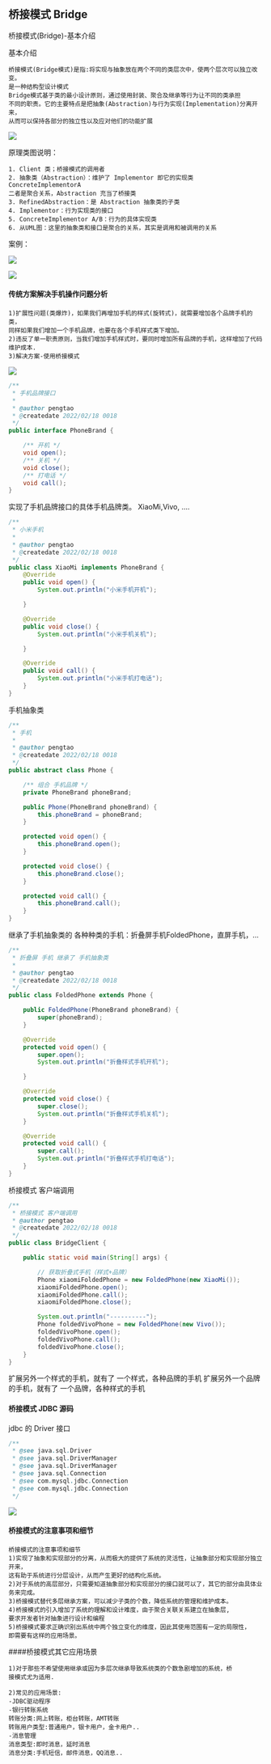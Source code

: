 ## 桥接模式 Bridge

桥接模式(Bridge)-基本介绍

基本介绍

    桥接模式(Bridge模式)是指:将实现与抽象放在两个不同的类层次中，使两个层次可以独立改变。
    是一种结构型设计模式
    Bridge模式基于类的最小设计原则，通过使用封装、聚合及继承等行为让不同的类承担
    不同的职责。它的主要特点是把抽象(Abstraction)与行为实现(Implementation)分离开来，
    从而可以保持各部分的独立性以及应对他们的功能扩展
![](图片/桥接模式原理类图.png)

原理类图说明：

    1. Client 类；桥接模式的调用者
    2. 抽象类（Abstraction）：维护了 Implementor 即它的实现类 ConcreteImplementorA 
    二者是聚合关系，Abstraction 充当了桥接类
    3. RefinedAbstraction：是 Abstraction 抽象类的子类
    4. Implementor：行为实现类的接口
    5. ConcreteImplementor A/B：行为的具体实现类
    6. 从UML图：这里的抽象类和接口是聚合的关系，其实是调用和被调用的关系

案例：

![](图片/桥接模式案例.png)

![](图片/桥接模式案例-使用桥接模式以前.png)

#### 传统方案解决手机操作问题分析

    1)扩展性问题(类爆炸)，如果我们再增加手机的样式(旋转式)，就需要增加各个品牌手机的类，
    同样如果我们增加一个手机品牌，也要在各个手机样式类下增加。
    2)违反了单一职责原则，当我们增加手机样式时，要同时增加所有品牌的手机，这样增加了代码维护成本.
    3)解决方案-使用桥接模式

![](图片/桥接模式案例UML图.png)
```java
/**
 * 手机品牌接口
 *
 * @author pengtao
 * @createdate 2022/02/18 0018
 */
public interface PhoneBrand {

    /** 开机 */
    void open();
    /** 关机 */
    void close();
    /** 打电话 */
    void call();
}
```

实现了手机品牌接口的具体手机品牌类。  XiaoMi,Vivo, ....
```java
/**
 * 小米手机
 *
 * @author pengtao
 * @createdate 2022/02/18 0018
 */
public class XiaoMi implements PhoneBrand {
    @Override
    public void open() {
        System.out.println("小米手机开机");

    }

    @Override
    public void close() {
        System.out.println("小米手机关机");

    }

    @Override
    public void call() {
        System.out.println("小米手机打电话");
    }
}
```

手机抽象类

```java
/**
 * 手机
 *
 * @author pengtao
 * @createdate 2022/02/18 0018
 */
public abstract class Phone {

    /** 组合 手机品牌 */
    private PhoneBrand phoneBrand;

    public Phone(PhoneBrand phoneBrand) {
        this.phoneBrand = phoneBrand;
    }

    protected void open() {
        this.phoneBrand.open();
    }

    protected void close() {
        this.phoneBrand.close();
    }

    protected void call() {
        this.phoneBrand.call();
    }
}
```

继承了手机抽象类的 各种种类的手机：折叠屏手机FoldedPhone，直屏手机，...
```java
/**
 * 折叠屏 手机 继承了 手机抽象类
 *
 * @author pengtao
 * @createdate 2022/02/18 0018
 */
public class FoldedPhone extends Phone {

    public FoldedPhone(PhoneBrand phoneBrand) {
        super(phoneBrand);
    }

    @Override
    protected void open() {
        super.open();
        System.out.println("折叠样式手机开机");

    }

    @Override
    protected void close() {
        super.close();
        System.out.println("折叠样式手机关机");
    }

    @Override
    protected void call() {
        super.call();
        System.out.println("折叠样式手机打电话");
    }
}
```

桥接模式 客户端调用

```java
/**
 * 桥接模式 客户端调用
 * @author pengtao
 * @createdate 2022/02/18 0018
 */
public class BridgeClient {

    public static void main(String[] args) {

        // 获取折叠式手机（样式+品牌）
        Phone xiaomiFoldedPhone = new FoldedPhone(new XiaoMi());
        xiaomiFoldedPhone.open();
        xiaomiFoldedPhone.call();
        xiaomiFoldedPhone.close();

        System.out.println("----------");
        Phone foldedVivoPhone = new FoldedPhone(new Vivo());
        foldedVivoPhone.open();
        foldedVivoPhone.call();
        foldedVivoPhone.close();
    }
}
```
扩展另外一个样式的手机，就有了 一个样式，各种品牌的手机
扩展另外一个品牌的手机，就有了 一个品牌，各种样式的手机

#### 桥接模式 JDBC 源码

jdbc 的 Driver 接口
```java
/**
 * @see java.sql.Driver
 * @see java.sql.DriverManager
 * @see java.sql.DriverManager
 * @see java.sql.Connection
 * @see com.mysql.jdbc.Connection
 * @see com.mysql.jdbc.Connection
 */
```

![](图片/mysql桥接模式案例uml.png)

#### 桥接模式的注意事项和细节

    桥接模式的注意事项和细节
    1)实现了抽象和实现部分的分离，从而极大的提供了系统的灵活性，让抽象部分和实现部分独立开来，
    这有助于系统进行分层设计，从而产生更好的结构化系统。
    2)对于系统的高层部分，只需要知道抽象部分和实现部分的接口就可以了，其它的部分由具体业务来完成。
    3)桥接模式替代多层继承方案，可以减少子类的个数，降低系统的管理和维护成本。
    4)桥接模式的引入增加了系统的理解和设计难度，由于聚合关联关系建立在抽象层,
    要求开发者针对抽象进行设计和编程
    5)桥接模式要求正确识别出系统中两个独立变化的维度，因此其使用范围有一定的局限性，
    即需要有这样的应用场景。

####桥接模式其它应用场景

    1)对于那些不希望使用继承或因为多层次继承导致系统类的个数急剧增加的系统，桥
    接模式尤为适用.

    2)常见的应用场景:
    -JDBC驱动程序
    -银行转账系统
    转账分类:网上转账，柜台转账，AMT转账
    转账用户类型:普通用户，银卡用户，金卡用户..
    -消息管理
    消息类型:即时消息，延时消息
    消息分类:手机短信，邮件消息，QQ消息..
